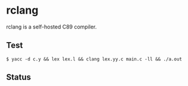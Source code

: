 # rclang

rclang is a self-hosted C89 compiler.

## Test
```
$ yacc -d c.y && lex lex.l && clang lex.yy.c main.c -ll && ./a.out
```

## Status
